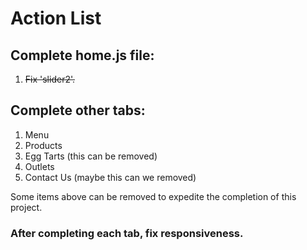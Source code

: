 # Action List

## Complete home.js file:
1. ~~Fix 'slider2'.~~

## Complete other tabs:
1. Menu
2. Products
3. Egg Tarts (this can be removed)
4. Outlets
5. Contact Us (maybe this can we removed)

Some items above can be removed to expedite the completion of this project.

### After completing each tab, fix responsiveness.